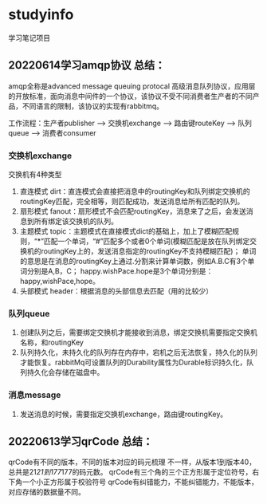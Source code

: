 # studyinfo
学习笔记项目


## 20220614学习amqp协议 总结：
amqp全称是advanced message queuing protocal  高级消息队列协议，应用层的开放标准，面向消息中间件的一个协议，该协议不受不同消费者生产者的不同产品，不同语言的限制，该协议的实现有rabbitmq。 

工作流程：生产者publisher --> 交换机exchange --> 路由键routeKey --> 队列queue --> 消费者consumer 




### 交换机exchange
 交换机有4种类型
 1. 直连模式 dirt：直连模式会直接把消息中的routingKey和队列绑定交换机的routingKey匹配，完全相等，则匹配成功，发送消息给所有匹配的队列。
 2. 扇形模式 fanout：扇形模式不会匹配routingKey，消息来了之后，会发送消息到所有绑定该交换机的队列。
 3. 主题模式 topic：主题模式在直接模式dict的基础上，加上了模糊匹配规则，“\*”匹配一个单词，“#”匹配多个或者0个单词(模糊匹配是放在队列绑定交换机的routingKey上的，发送消息指定的routingKey不支持模糊匹配)； 单词的意思是在消息的routingKey上通过.分割来计算单词数，例如A.B.C有3个单词分别是A,B，C； happy.wishPace.hope是3个单词分别是：happy,wishPace,hope。
 4. 头部模式 header：根据消息的头部信息去匹配（用的比较少）


### 队列queue
  1. 创建队列之后，需要绑定交换机才能接收到消息，绑定交换机需要指定交换机名称，和routingKey
  2. 队列持久化，未持久化的队列存在内存中，宕机之后无法恢复，持久化的队列才能恢复。rabbitMq可设置队列的Durability属性为Durable标识持久化，队列持久化会存储在磁盘中。

### 消息message
  1. 发送消息的时候，需要指定交换机exchange，路由键routingKey。




## 20220613学习qrCode 总结：
qrCode有不同的版本，不同的版本对应的码元梳理 不一样，从版本1到版本40，总共是21*21到177*177的码元数。
qrCode有三个角的三个正方形属于定位符号，右下角一个小正方形属于校验符号
qrCode有纠错能力，不能纠错能力，不能版本，对应存储的数据量不同。
